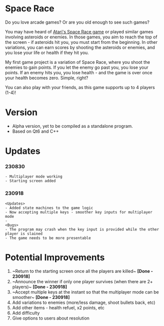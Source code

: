 # Space Race
Do you love arcade games? Or are you old enough to see such games?

You may have heard of [Atari's Space Race game](https://en.wikipedia.org/wiki/Space_Race_(video_game)) or played similar games involving asteroids or enemies. In those games, you aim to reach the top of the screen - if asteroids hit you, you must start from the beginning. In other variations, you can earn scores by shooting the asteroids or enemies, and you lose your life or health if they hit you.

My first game project is a variation of Space Race, where you shoot the enemies to gain points. If you let the enemy go past you, you lose your points. If an enemy hits you, you lose health - and the game is over once your health becomes zero. Simple, right?

You can also play with your friends, as this game supports up to 4 players (1-4)!

# Version
- Alpha version, yet to be compiled as a standalone program.
- Based on Qt6 and C++

# Updates
### 230830
```
- Multiplayer mode working
- Starting screen added
```

### 230918
```
<Updates>
- Added state machines to the game logic
- Now accepting multiple keys - smoother key inputs for multiplayer mode
- 
<Bugs>
- The program may crash when the key input is provided while the other player is slained
- The game needs to be more presentable 
```
# Potential Improvements
1) ~Return to the starting screen once all the players are killed~ **[Done - 230918]**
2) ~Announce the winner if only one player survives (when there are 2+ players)~ **[Done - 230918]**
3) ~Accept multiple keys at the instant so that the multiplayer mode can be smoother~ **[Done - 230918]**
4) Add variations to enemies (more/less damage, shoot bullets back, etc)
5) Add other items - health refuel, x2 points, etc
6) Add difficulty
7) Give options to users about resolution

